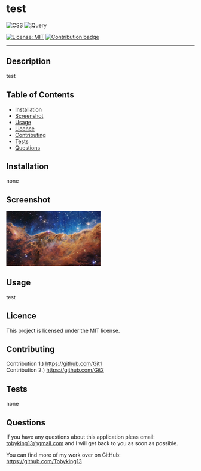
  # test

   <img src="https://cdn.jsdelivr.net/gh/devicons/devicon/icons/css3/css3-original.svg" alt="CSS" style="width:5%">  <img src="https://cdn.jsdelivr.net/gh/devicons/devicon/icons/jquery/jquery-original.svg" alt="jQuery" style="width:5%"> 

  [![License: MIT](https://img.shields.io/badge/License-MIT-yellow.svg)](https://opensource.org/licenses/MIT) [![Contribution badge](https://img.shields.io/badge/Contributions-2-blue.svg)](#contributing)

  <hr>

  ## Description 

  test 

  ## Table of Contents

  - [Installation](#installation)
  - [Screenshot](#screenshot)
  - [Usage](#usage)
  - [Licence](#licence)
  - [Contributing](#contributing)
  - [Tests](#test)
  - [Questions](#questions)

  ## Installation 

  none

  ## Screenshot

  <img src="assets/nebula.jpg" alt="test" style="width:50%"></img>

  ## Usage

  test

  ## Licence

  This project is licensed under the MIT license.

  ## Contributing

  Contribution 1.) https://github.com/Git1 <br>   Contribution 2.) https://github.com/Git2 <br>
  
  ## Tests

  none

  ## Questions

  If you have any questions about this application pleas email: tobyking13@gmail.com and I will get back to you as soon as possible. 
  
  You can find more of my work over on GitHub: https://github.com/Tobyking13
  
  